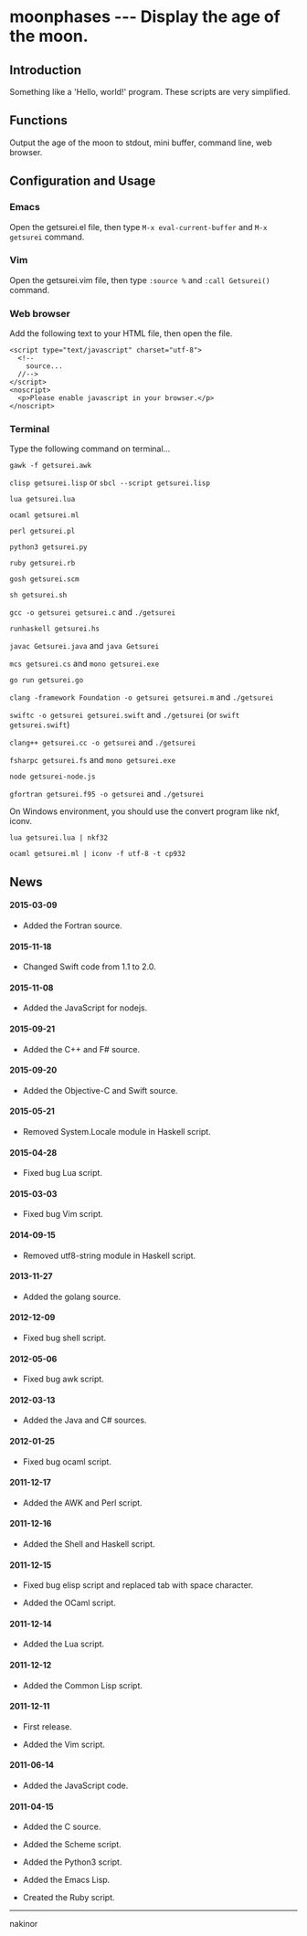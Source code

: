 # moonphases --- Display the age of the moon.


## Introduction
Something like a 'Hello, world!' program. These scripts are very simplified.


## Functions
Output the age of the moon to stdout, mini buffer, command line, web browser.


## Configuration and Usage
### Emacs
Open the getsurei.el file, then type `M-x eval-current-buffer` and `M-x getsurei` command.

### Vim
Open the getsurei.vim file, then type `:source %` and `:call Getsurei()` command.

### Web browser
Add the following text to your HTML file, then open the file.

    <script type="text/javascript" charset="utf-8">
      <!--
        source...
      //-->
    </script>
    <noscript>
      <p>Please enable javascript in your browser.</p>
    </noscript>

### Terminal
Type the following command on terminal...

`gawk -f getsurei.awk`

`clisp getsurei.lisp` or `sbcl --script getsurei.lisp`

`lua getsurei.lua`

`ocaml getsurei.ml`

`perl getsurei.pl`

`python3 getsurei.py`

`ruby getsurei.rb`

`gosh getsurei.scm`

`sh getsurei.sh`

`gcc -o getsurei getsurei.c` and `./getsurei`

`runhaskell getsurei.hs`

`javac Getsurei.java` and `java Getsurei`

`mcs getsurei.cs` and `mono getsurei.exe`

`go run getsurei.go`

`clang -framework Foundation -o getsurei getsurei.m` and `./getsurei`

`swiftc -o getsurei getsurei.swift` and `./getsurei`
(or `swift getsurei.swift`)

`clang++ getsurei.cc -o getsurei` and `./getsurei`

`fsharpc getsurei.fs` and `mono getsurei.exe`

`node getsurei-node.js`

`gfortran getsurei.f95 -o getsurei` and `./getsurei`

On Windows environment, you should use the convert program like nkf, iconv.

`lua getsurei.lua | nkf32`

`ocaml getsurei.ml | iconv -f utf-8 -t cp932`


## News
#### 2015-03-09
- Added the Fortran source.

#### 2015-11-18
- Changed Swift code from 1.1 to 2.0.

#### 2015-11-08
- Added the JavaScript for nodejs.

#### 2015-09-21
- Added the C++ and F# source.

#### 2015-09-20
- Added the Objective-C and Swift source.

#### 2015-05-21
- Removed System.Locale module in Haskell script.

#### 2015-04-28
- Fixed bug Lua script.

#### 2015-03-03
- Fixed bug Vim script.

#### 2014-09-15
- Removed utf8-string module in Haskell script.

#### 2013-11-27
- Added the golang source.

#### 2012-12-09
- Fixed bug shell script.

#### 2012-05-06
- Fixed bug awk script.

#### 2012-03-13
- Added the Java and C# sources.

#### 2012-01-25
- Fixed bug ocaml script.

#### 2011-12-17
- Added the AWK and Perl script.

#### 2011-12-16
- Added the Shell and Haskell script.

#### 2011-12-15
- Fixed bug elisp script and replaced tab with space character.

- Added the OCaml script.

#### 2011-12-14
- Added the Lua script.

#### 2011-12-12
- Added the Common Lisp script.

#### 2011-12-11
- First release.

- Added the Vim script.

#### 2011-06-14
- Added the JavaScript code.

#### 2011-04-15
- Added the C source.

- Added the Scheme script.

- Added the Python3 script.

- Added the Emacs Lisp.

- Created the Ruby script.

-------
nakinor
